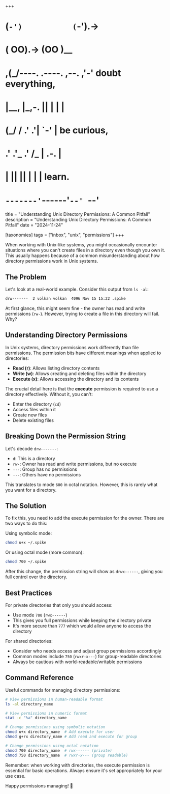 +++
#   (`-')           (`-').->
#   ( OO).->        (OO )__
# ,(_/----. .----. ,--. ,'-' doubt everything,
# |__,    |\_,-.  ||  | |  |
#  (_/   /    .' .'|  `-'  | be curious,
#  .'  .'_  .'  /_ |  .-.  |
# |       ||      ||  | |  | learn.
# `-------'`------'`--' `--'

title = "Understanding Unix Directory Permissions: A Common Pitfall"
description = "Understanding Unix Directory Permissions: A Common Pitfall"
date = "2024-11-24"

[taxonomies]
tags = ["inbox", "unix", "permissions"]
+++

When working with Unix-like systems, you might occasionally encounter situations where you can't create files in a directory even though you own it. This usually happens because of a common misunderstanding about how directory permissions work in Unix systems.

## The Problem

Let's look at a real-world example. Consider this output from `ls -al`:

```bash
drw-------  2 volkan volkan  4096 Nov 15 15:22 .spike
```

At first glance, this might seem fine - the owner has read and write permissions (`rw-`). However, trying to create a file in this directory will fail. Why?

## Understanding Directory Permissions

In Unix systems, directory permissions work differently than file permissions. The permission bits have different meanings when applied to directories:

- **Read (r)**: Allows listing directory contents
- **Write (w)**: Allows creating and deleting files within the directory
- **Execute (x)**: Allows accessing the directory and its contents

The crucial detail here is that the **execute** permission is required to use a directory effectively. Without it, you can't:
- Enter the directory (`cd`)
- Access files within it
- Create new files
- Delete existing files

## Breaking Down the Permission String

Let's decode `drw-------`:
- `d`: This is a directory
- `rw-`: Owner has read and write permissions, but no execute
- `---`: Group has no permissions
- `---`: Others have no permissions

This translates to mode `600` in octal notation. However, this is rarely what you want for a directory.

## The Solution

To fix this, you need to add the execute permission for the owner. There are two ways to do this:

Using symbolic mode:
```bash
chmod u+x ~/.spike
```

Or using octal mode (more common):
```bash
chmod 700 ~/.spike
```

After this change, the permission string will show as `drwx------`, giving you full control over the directory.

## Best Practices

For private directories that only you should access:
- Use mode `700` (`rwx------`)
- This gives you full permissions while keeping the directory private
- It's more secure than `777` which would allow anyone to access the directory

For shared directories:
- Consider who needs access and adjust group permissions accordingly
- Common modes include `750` (`rwxr-x---`) for group-readable directories
- Always be cautious with world-readable/writable permissions

## Command Reference

Useful commands for managing directory permissions:

```bash
# View permissions in human-readable format
ls -al directory_name

# View permissions in numeric format
stat -c "%a" directory_name

# Change permissions using symbolic notation
chmod u+x directory_name  # Add execute for user
chmod g+rx directory_name # Add read and execute for group

# Change permissions using octal notation
chmod 700 directory_name  # rwx------ (private)
chmod 750 directory_name  # rwxr-x--- (group readable)
```

Remember: when working with directories, the execute permission is essential for basic operations. Always ensure it's set appropriately for your use case.

Happy permissions managing! 🐧
